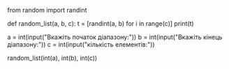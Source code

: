 from random import randint

def random_list(a, b, c):
    t = [randint(a, b) for i in range(c)]
    print(t)

a = int(input("Вкажіть початок діапазону:"))
b = int(input("Вкажіть кінець діапазону:"))
c = int(input("кількість елементів:"))

random_list(int(a), int(b), int(c))
